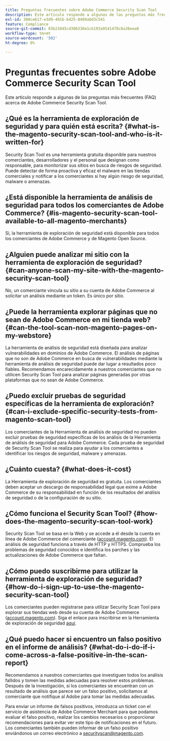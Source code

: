 ```yaml
---
title: Preguntas frecuentes sobre Adobe Commerce Security Scan Tool
description: Este artículo responde a algunas de las preguntas más frecuentes (FAQ) acerca de Adobe Commerce Security Scan Tool.
exl-id: 380ce617-e3d9-491b-b425-8489abd3c541
feature: Compliance
source-git-commit: 83b21845cd306336e1cb193a9541478c8a38eea8
workflow-type: tm+mt
source-wordcount: '502'
ht-degree: 0%

---
```


# Preguntas frecuentes sobre Adobe Commerce Security Scan Tool

Este artículo responde a algunas de las preguntas más frecuentes (FAQ) acerca de Adobe Commerce Security Scan Tool.

## ¿Qué es la herramienta de exploración de seguridad y para quién está escrita? {#what-is-the-magento-security-scan-tool-and-who-is-it-written-for}

Security Scan Tool es una herramienta gratuita disponible para nuestros comerciantes, desarrolladores y el personal que designan como responsable, para monitorizar sus sitios en busca de riesgos de seguridad. Puede detectar de forma proactiva y eficaz el malware en las tiendas comerciales y notificar a los comerciantes si hay algún riesgo de seguridad, malware o amenazas.

## ¿Está disponible la herramienta de análisis de seguridad para todos los comerciantes de Adobe Commerce? {#is-magento-security-scan-tool-available-to-all-magento-merchants}

Sí, la herramienta de exploración de seguridad está disponible para todos los comerciantes de Adobe Commerce y de Magento Open Source.

## ¿Alguien puede analizar mi sitio con la herramienta de exploración de seguridad? {#can-anyone-scan-my-site-with-the-magento-security-scan-tool}

No, un comerciante vincula su sitio a su cuenta de Adobe Commerce al solicitar un análisis mediante un token. Es único por sitio.

## ¿Puede la herramienta explorar páginas que no sean de Adobe Commerce en mi tienda web? {#can-the-tool-scan-non-magento-pages-on-my-webstore}

La herramienta de análisis de seguridad está diseñada para analizar vulnerabilidades en dominios de Adobe Commerce. El análisis de páginas que no son de Adobe Commerce en busca de vulnerabilidades mediante la herramienta de análisis de seguridad puede dar lugar a resultados poco fiables. Recomendamos encarecidamente a nuestros comerciantes que no utilicen Security Scan Tool para analizar páginas generadas por otras plataformas que no sean de Adobe Commerce.

## ¿Puedo excluir pruebas de seguridad específicas de la herramienta de exploración? {#can-i-exclude-specific-security-tests-from-magento-scan-tool}

Los comerciantes de la Herramienta de análisis de seguridad no pueden excluir pruebas de seguridad específicas de los análisis de la Herramienta de análisis de seguridad para Adobe Commerce. Cada prueba de seguridad de Security Scan Tool se realiza para ayudar a los comerciantes a identificar los riesgos de seguridad, malware y amenazas.

## ¿Cuánto cuesta? {#what-does-it-cost}

La Herramienta de exploración de seguridad es gratuita. Los comerciantes deben aceptar un descargo de responsabilidad legal que exime a Adobe Commerce de su responsabilidad en función de los resultados del análisis de seguridad o de la configuración de su sitio.

## ¿Cómo funciona el Security Scan Tool? {#how-does-the-magento-security-scan-tool-work}

Security Scan Tool se basa en la Web y se accede a él desde la cuenta en línea de Adobe Commerce del comerciante ([account.magento.com](https://account.magento.com/)). El análisis de seguridad funciona a través de HTTP y HTTPS. Comprueba los problemas de seguridad conocidos e identifica los parches y las actualizaciones de Adobe Commerce que faltan.

## ¿Cómo puedo suscribirme para utilizar la herramienta de exploración de seguridad? {#how-do-i-sign-up-to-use-the-magento-security-scan-tool}

Los comerciantes pueden registrarse para utilizar Security Scan Tool para explorar sus tiendas web desde su cuenta de Adobe Commerce ([account.magento.com](https://account.magento.com)). Siga el enlace para inscribirse en la Herramienta de exploración de seguridad [aquí](https://account.magento.com/scanner/dashboard/?_ga=2.83981338.267715797.1615821601-2099431409.1611073686).

## ¿Qué puedo hacer si encuentro un falso positivo en el informe de análisis? {#what-do-i-do-if-i-come-across-a-false-positive-in-the-scan-report}

Recomendamos a nuestros comerciantes que investiguen todos los análisis fallidos y tomen las medidas adecuadas para resolver estos problemas. Después de la investigación, si los comerciantes se encuentran con un resultado de análisis que parece ser un falso positivo, solicitamos al comerciante que notifique al Adobe para tomar las medidas adecuadas.

Para enviar un informe de falsos positivos, introduzca un ticket con el servicio de asistencia de Adobe Commerce Merchant para que podamos evaluar el falso positivo, realizar los cambios necesarios o proporcionar recomendaciones para evitar ver este tipo de notificaciones en el futuro. Los comerciantes también pueden informar de un falso positivo enviándonos un correo electrónico a [securityscan@magento.com](mailto:securityscan@magento.com).
